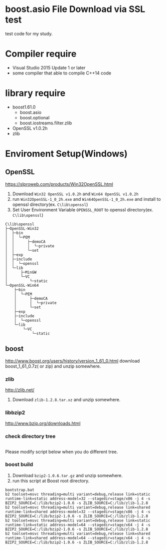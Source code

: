 # boost.asio File Download via SSL test

test code for my study.

# Compiler require

- Visual Studio 2015 Update 1 or later
- some compiler that able to compile C++14 code

# library require
- boost1.61.0  
    - boost.asio
    - boost.optional
    - boost.iostreams.filter.zlib
- OpenSSL v1.0.2h
- zlib

# Enviroment Setup(Windows)

## OpenSSL
https://slproweb.com/products/Win32OpenSSL.html

1. Download ``Win32 OpenSSL v1.0.2h`` and ``Win64 OpenSSL v1.0.2h``
2. run ``Win32OpenSSL-1_0_2h.exe`` and ``Win64OpenSSL-1_0_2h.exe`` and install to openssl directory(ex. ``C\lib\openssl``)
3. Set User Environment Variable ``OPENSSL_ROOT`` to openssl directory(ex. ``C\lib\openssl``)

```
C\lib\openssl
├─OpenSSL-Win32
│  ├─bin
│  │  └─PEM
│  │      ├─demoCA
│  │      │  └─private
│  │      └─set
│  ├─exp
│  ├─include
│  │  └─openssl
│  └─lib
│      ├─MinGW
│      └─VC
│          └─static
└─OpenSSL-Win64
    ├─bin
    │  └─PEM
    │      ├─demoCA
    │      │  └─private
    │      └─set
    ├─exp
    ├─include
    │  └─openssl
    └─lib
        └─VC
            └─static
```
## boost
http://www.boost.org/users/history/version_1_61_0.html
download boost_1_61_0.7z( or zip) and unzip somewhere.

### zlib
http://zlib.net/

1. Download ``zlib-1.2.8.tar.xz`` and unzip somewhere.

### libbzip2
http://www.bzip.org/downloads.html

### check directory tree

```
```

Please modify script below when you do different tree.

### boost build
1. Download ``bzip2-1.0.6.tar.gz`` and unzip somewhere.
2. run this script at Boost root directory.

```
bootstrap.bat
b2 toolset=msvc threading=multi variant=debug,release link=static runtime-link=static address-model=32 --stagedir=stage/x86 -j 4 -s BZIP2_SOURCE=C:/lib/bzip2-1.0.6 -s ZLIB_SOURCE=C:/lib/zlib-1.2.8
b2 toolset=msvc threading=multi variant=debug,release link=shared runtime-link=shared address-model=32 --stagedir=stage/x86 -j 4 -s BZIP2_SOURCE=C:/lib/bzip2-1.0.6 -s ZLIB_SOURCE=C:/lib/zlib-1.2.8
b2 toolset=msvc threading=multi variant=debug,release link=static runtime-link=static address-model=64 --stagedir=stage/x64 -j 4 -s BZIP2_SOURCE=C:/lib/bzip2-1.0.6 -s ZLIB_SOURCE=C:/lib/zlib-1.2.8
b2 toolset=msvc threading=multi variant=debug,release link=shared runtime-link=shared address-model=64 --stagedir=stage/x64 -j 4 -s BZIP2_SOURCE=C:/lib/bzip2-1.0.6 -s ZLIB_SOURCE=C:/lib/zlib-1.2.8
````